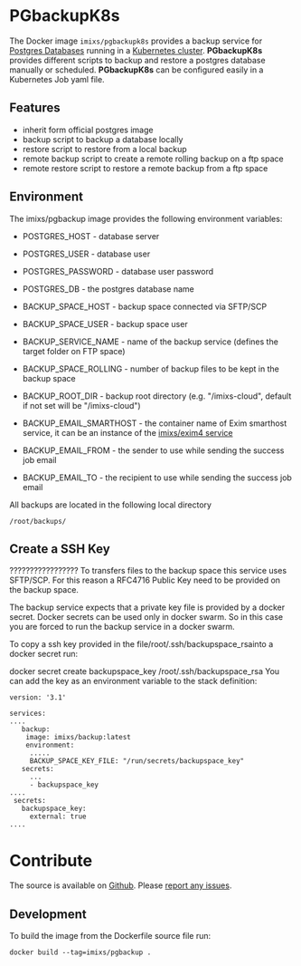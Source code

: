 # PGbackupK8s


The Docker image `imixs/pgbackupk8s` provides a backup service for [Postgres Databases](https://www.postgresql.org/) running in a [Kubernetes cluster](https://kubernetes.io/). **PGbackupK8s** provides different scripts to backup and restore a postgres database  manually or scheduled. **PGbackupK8s** can be configured easily in a Kubernetes Job yaml file.

## Features
* inherit form official postgres image
* backup script to backup a database locally
* restore script to restore from a local backup
* remote backup script to create a remote rolling backup on a ftp space
* remote restore script to restore a remote backup from a ftp space


     
## Environment
The imixs/pgbackup image provides the following environment variables:

* POSTGRES\_HOST - database server
* POSTGRES\_USER - database user
* POSTGRES\_PASSWORD - database user password
* POSTGRES\_DB - the postgres  database name 

* BACKUP\_SPACE\_HOST - backup space connected via SFTP/SCP 
* BACKUP\_SPACE\_USER - backup space user 
* BACKUP\_SERVICE\_NAME - name of the backup service (defines the target folder on FTP space)
* BACKUP\_SPACE\_ROLLING - number of backup files to be kept in the backup space
* BACKUP\_ROOT\_DIR - backup root directory (e.g. "/imixs-cloud", default if not set will be "/imixs-cloud")
* BACKUP\_EMAIL\_SMARTHOST - the container name of Exim smarthost service, it can be an instance of the [imixs/exim4 service](https://github.com/imixs/imixs-docker/blob/master/exim4/README.md)
* BACKUP\_EMAIL\_FROM - the sender to use while sending the success job email
* BACKUP\_EMAIL\_TO - the recipient to use while sending the success job email

All backups are located in the following local directory 

	/root/backups/


## Create a SSH Key


?????????????????
To transfers files to the backup space this service uses SFTP/SCP. For this reason a RFC4716 Public Key need to be provided on the backup space.

The backup service expects that a private key file is provided by a docker secret. Docker secrets can be used only in docker swarm. So in this case you are forced to run the backup service in a docker swarm.

To copy a ssh key provided in the file/root/.ssh/backupspace_rsainto a docker secret run:

docker secret create backupspace_key /root/.ssh/backupspace_rsa
You can add the key as an environment variable to the stack definition:

	version: '3.1'
	
	services:
	....
	   backup:
	    image: imixs/backup:latest
	    environment:
	     .....
	     BACKUP_SPACE_KEY_FILE: "/run/secrets/backupspace_key"
	   secrets:
	     ...
	     - backupspace_key
	....
	 secrets:
	   backupspace_key:
	     external: true
	....
     
     
     
# Contribute

The source is available on [Github](https://github.com/imixs/imixs-docker). Please [report any issues](https://github.com/imixs/imixs-docker/issues).


## Development

To build the image from the Dockerfile source file run: 

    docker build --tag=imixs/pgbackup .
 
 